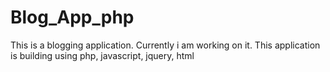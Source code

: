 # Blog_App_php
This is a blogging application. Currently i am working on it. This application is building using php, javascript, jquery, html
